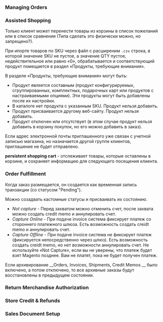 ### Managing Orders


### Assisted Shopping

Только клиент может перенести товары из корзины в список пожеланий или в список сравнения
(Типа сделать это физически можно, но запрещено?).

При ипорте товаров по SKU через файл с расширеним `.csv` cтрока, в которой значение SKU не пустое, а значение QTY пустое, 
недействительное или равно «0», обрабатывается и соответствующий продукт помещается 
в раздел «Продукты, требующие внимания».

В разделе «Продукты, требующие внимания» могут быть: 
* Продукт является составным (продукт конфигурируемых, сгруппированных, комплектных, подарочных карт или продуктов с настраиваемыми опциями). 
Эти продукты могут быть добавлены после их настройки.
* В каталоге нет продукта с указанным SKU. Продукт нельзя добавить.
* Продукт присваивается другому веб-сайту. Продукт нельзя добавить.
* Продукт отключен или отсутствует (в этом случае продукт нельзя добавить в корзину покупок, но его можно добавить в заказ).

Если адрес электронной почты приглашенного уже связан с учетной записью магазина, но назначается другой группе клиентов, 
приглашение не будет отправлено. 

__persistent shopping cart__ - отслеживает товары, которые оставлены в корзине, и сохраняет информацию 
для следующего посещения клиента.

### Order Fulfillment

Когда заказ размещается, он создается как временная запись транзакции (со статусом "Pending"). 

Можно созадвать кастомные статусы и присваивать их состоянию.

* _Not capture_ - Перед захватом можно отменить счет, после захвата можно создать credit memo и аннулировать счет.
* _Capture Online_ - При подаче invoice система фиксирует платеж со стороннего платежного шлюза. 
Есть возможность создать creidt memo и аннулировать счет.
* _Capture Offline_ - При подаче invoice система не фиксирует платеж (фиксируется непосредственно через шлюз). 
Есть возможность создать creidt memo, но нет возможности аннулировать счет.
Не используйте «Not Capture», если вы не уверены, что платеж будет взят Magento позднее. 
Вам не платят, пока не будет получен платеж.


Если архивирование __Orders, Invoices, Shipments, Credit Memos __ было включено, а потом отключено, то все архивные заказы будут восстановлены в предыдущем состоянии.

### Return Merchandise Authorization
### Store Credit & Refunds
### Sales Document Setup